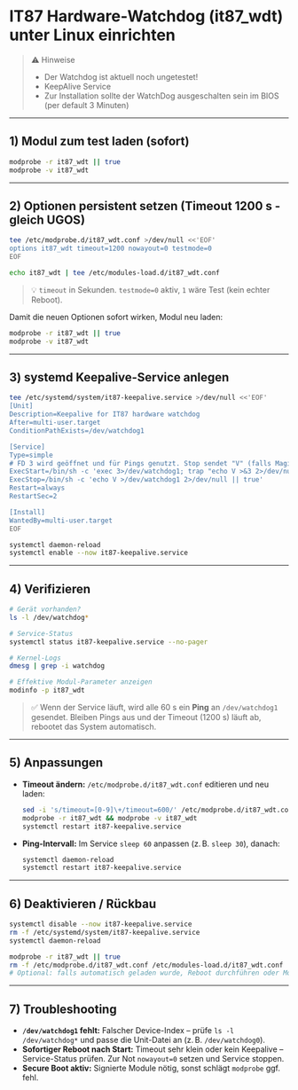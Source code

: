 # IT87 Hardware-Watchdog (it87_wdt) unter Linux einrichten

> ⚠️ Hinweise
>
> - Der Watchdog ist aktuell noch ungetestet!
> - KeepAlive Service
> - Zur Installation sollte der WatchDog ausgeschalten sein im BIOS (per default 3 Minuten) 

---

## 1) Modul zum test laden (sofort)

```bash
modprobe -r it87_wdt || true
modprobe -v it87_wdt
```

---

## 2) Optionen **persistent** setzen (Timeout 1200 s - gleich UGOS)

```bash
tee /etc/modprobe.d/it87_wdt.conf >/dev/null <<'EOF'
options it87_wdt timeout=1200 nowayout=0 testmode=0
EOF

echo it87_wdt | tee /etc/modules-load.d/it87_wdt.conf
```

> 💡 `timeout` in Sekunden. `testmode=0` aktiv, `1` wäre Test (kein echter Reboot).

Damit die neuen Optionen sofort wirken, Modul neu laden:
```bash
modprobe -r it87_wdt || true
modprobe -v it87_wdt
```

---

## 3) systemd Keepalive-Service anlegen

```bash
tee /etc/systemd/system/it87-keepalive.service >/dev/null <<'EOF'
[Unit]
Description=Keepalive for IT87 hardware watchdog
After=multi-user.target
ConditionPathExists=/dev/watchdog1

[Service]
Type=simple
# FD 3 wird geöffnet und für Pings genutzt. Stop sendet "V" (falls MagicClose), dann wird FD geschlossen.
ExecStart=/bin/sh -c 'exec 3>/dev/watchdog1; trap "echo V >&3 2>/dev/null; exec 3>&-; exit 0" TERM INT; while :; do sleep 60; echo . >&3; done'
ExecStop=/bin/sh -c 'echo V >/dev/watchdog1 2>/dev/null || true'
Restart=always
RestartSec=2

[Install]
WantedBy=multi-user.target
EOF

systemctl daemon-reload
systemctl enable --now it87-keepalive.service
```

---

## 4) Verifizieren

```bash
# Gerät vorhanden?
ls -l /dev/watchdog*

# Service-Status
systemctl status it87-keepalive.service --no-pager

# Kernel-Logs
dmesg | grep -i watchdog

# Effektive Modul-Parameter anzeigen
modinfo -p it87_wdt
```

> ✅ Wenn der Service läuft, wird alle 60 s ein **Ping** an `/dev/watchdog1` gesendet. Bleiben Pings aus und der Timeout (1200 s) läuft ab, rebootet das System automatisch.

---

## 5) Anpassungen

- **Timeout ändern:** `/etc/modprobe.d/it87_wdt.conf` editieren und neu laden:
  ```bash
  sed -i 's/timeout=[0-9]\+/timeout=600/' /etc/modprobe.d/it87_wdt.conf
  modprobe -r it87_wdt && modprobe -v it87_wdt
  systemctl restart it87-keepalive.service
  ```
- **Ping-Intervall:** Im Service `sleep 60` anpassen (z. B. `sleep 30`), danach:
  ```bash
  systemctl daemon-reload
  systemctl restart it87-keepalive.service
  ```

---

## 6) Deaktivieren / Rückbau

```bash
systemctl disable --now it87-keepalive.service
rm -f /etc/systemd/system/it87-keepalive.service
systemctl daemon-reload

modprobe -r it87_wdt || true
rm -f /etc/modprobe.d/it87_wdt.conf /etc/modules-load.d/it87_wdt.conf
# Optional: falls automatisch geladen wurde, Reboot durchführen oder Module ggf. blacklisten.
```

---

## 7) Troubleshooting

- **`/dev/watchdog1` fehlt:** Falscher Device-Index – prüfe `ls -l /dev/watchdog*` und passe die Unit-Datei an (z. B. `/dev/watchdog0`).  
- **Sofortiger Reboot nach Start:** Timeout sehr klein oder kein Keepalive – Service-Status prüfen. Zur Not `nowayout=0` setzen und Service stoppen.  
- **Secure Boot aktiv:** Signierte Module nötig, sonst schlägt `modprobe` ggf. fehl.
